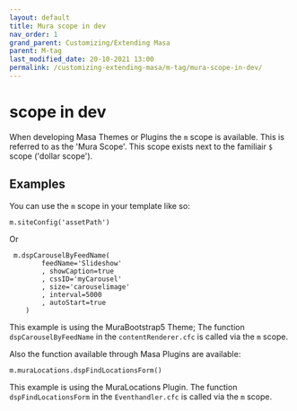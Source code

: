 ```yaml
---
layout: default
title: Mura scope in dev
nav_order: 1
grand_parent: Customizing/Extending Masa
parent: M-tag
last_modified_date: 20-10-2021 13:00
permalink: /customizing-extending-masa/m-tag/mura-scope-in-dev/
---
```


#  scope in dev

When developing Masa Themes or Plugins the `m`  scope is available. This is referred to as the 'Mura Scope'.
This scope exists next to the familiair `$` scope ('dollar scope').

## Examples

You can use the `m` scope in your template like so:

    m.siteConfig('assetPath')

Or

     m.dspCarouselByFeedName(
			feedName='Slideshow'
			, showCaption=true
			, cssID='myCarousel'
			, size='carouselimage'
			, interval=5000
			, autoStart=true
		)

This example is using the MuraBootstrap5 Theme; The function `dspCarouselByFeedName` in the `contentRenderer.cfc` is called via the `m` scope. 

Also the function available through Masa Plugins are available:

    m.muraLocations.dspFindLocationsForm()

This example is using the MuraLocations Plugin. The function `dspFindLocationsForm` in the `Eventhandler.cfc` is called via the `m` scope.